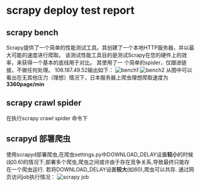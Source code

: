 # scrapy deploy test report
## scrapy bench 
Scrapy提供了一个简单的性能测试工具。其创建了一个本地HTTP服务器，并以最大可能的速度进行爬取。 
该测试性能工具目的是测试Scrapy在您的硬件上的效率，来获得一个基本的底线用于对比。 其使用了一
个简单的spider，仅跟进链接，不做任何处理。
106.187.49.52输出如下：
![bench1](http://7sbqj0.com1.z0.glb.clouddn.com/bench.png)
![bench2](http://7sbqj0.com1.z0.glb.clouddn.com/bench1.png)
从图中可以看出在无其他压力（理想）情况下，日本服务器上爬虫理想爬取速度为**3360page/min**

## scrapy crawl spider
在执行scrapy crawl spider 命令下

## scrapyd 部署爬虫
使用scrapyd部署爬虫,在爬虫settings.py中DOWNLOAD_DELAY设置**较小**的时候(如0.6)的情况下,部署多个爬虫,爬虫之间或许由于存在竞争关系,导致最终只能存在一个爬虫运行. 若将DOWNLOAD_DELAY设置**较大**(如60),爬虫可以共存. 
通过网页访问job执行情况：
![scrapy job](http://7sbqj0.com1.z0.glb.clouddn.com/scrapy_job.png)
